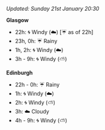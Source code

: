 *Updated: Sunday 21st January 20:30*

**Glasgow**

* 22h: :cyclone: Windy (:cloud:) [:umbrella: as of 22h]
* 23h, 0h: :umbrella: Rainy
* 1h, 2h: :cyclone: Windy (:cloud:)
* 3h - 9h: :cyclone: Windy (:partly_sunny:)

**Edinburgh**

* 22h - 0h: :umbrella: Rainy
* 1h: :cyclone: Windy (:cloud:)
* 2h: :cyclone: Windy (:partly_sunny:)
* 3h: :cloud: Cloudy
* 4h - 9h: :cyclone: Windy (:partly_sunny:)
